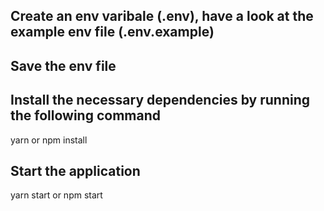 ## Create an env varibale (.env), have a look at the example env file (.env.example)

## Save the env file

## Install the necessary dependencies by running the following command

yarn or npm install

## Start the application

yarn start or npm start
